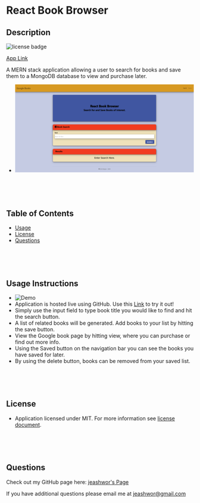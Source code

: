# React Book Browser

## Description  
![license badge](https://img.shields.io/badge/license-MIT-brightgreen)

[App Link](https://enigmatic-fortress-71623.herokuapp.com/)

A MERN stack application allowing a user to search for books and save them to a MongoDB database to view and purchase later. 

* ![Screen Shot](./assets/RBB_ScreenShot.png)

<br>
<br>
<br>

## Table of Contents  

* [Usage](#usage-instructions)  
* [License](#license)  
* [Questions](#questions)

<br>
<br>
<br>

## Usage Instructions

* ![Demo](./assets/RBB_Demo.gif)
* Application is hosted live using GitHub.  Use this [Link](https://enigmatic-fortress-71623.herokuapp.com/) to try it out!
* Simply use the input field to type book title you would like to find and hit the search button. 
* A list of related books will be generated.  Add books to your list by hitting the save button.  
* View the Google book page by hitting view, where you can purchase or find out more info.
* Using the Saved button on the navigation bar you can see the books you have saved for later.
* By using the delete button, books can be removed from your saved list.  

<br>
<br>
<br>

## License

* Application licensed under MIT.  For more information see [license document](./LICENSE).
  
<br>
<br>
<br>

## Questions

Check out my GitHub page here:  [jeashwor's Page](https://github.com/jeashwor)

If you have additional questions please email me at jeashwor@gmail.com